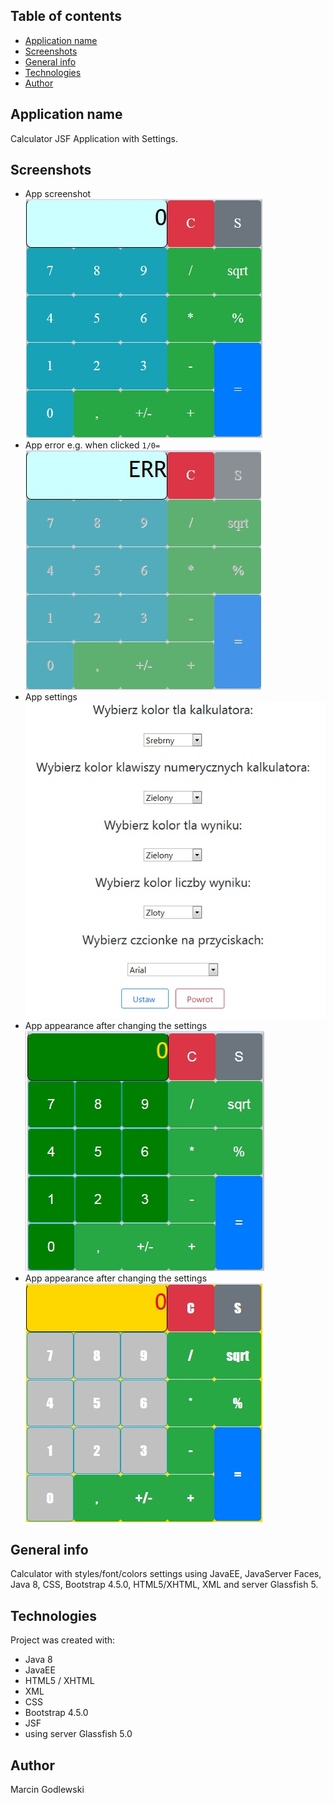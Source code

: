 ## Table of contents
* [Application name](#application-name)
* [Screenshots](#screenshots)
* [General info](#general-info)
* [Technologies](#technologies)
* [Author](#author)

## Application name
Calculator JSF Application with Settings.

## Screenshots
* App screenshot       
![Screenshot](calcjsf01.jpg)      
* App error e.g. when clicked `1/0=`        
![Screenshot](calcjsf02.jpg)     
* App settings    
![Screenshot](calcjsf03.jpg)      
* App appearance after changing the settings           
![Screenshot](calcjsf04.jpg)       
* App appearance after changing the settings           
![Screenshot](calcjsf05.jpg)     

## General info  
Calculator with styles/font/colors settings using JavaEE, JavaServer Faces, Java 8, CSS, Bootstrap 4.5.0, HTML5/XHTML, XML and server Glassfish 5.        
	
## Technologies
Project was created with:
* Java 8
* JavaEE
* HTML5 / XHTML
* XML
* CSS
* Bootstrap 4.5.0
* JSF
* using server Glassfish 5.0

## Author
Marcin Godlewski
